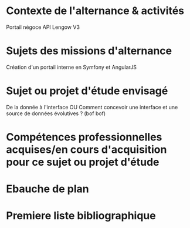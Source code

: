 # Contexte de l'alternance & activités
Portail négoce
API Lengow V3

# Sujets des missions d'alternance
Création d'un portail interne en Symfony et AngularJS

# Sujet ou projet d'étude envisagé
De la donnée à l'interface
OU
Comment concevoir une interface et une source de données évolutives ? (bof bof)

# Compétences professionnelles acquises/en cours d'acquisition pour ce sujet ou projet d'étude


# Ebauche de plan

# Premiere liste bibliographique
